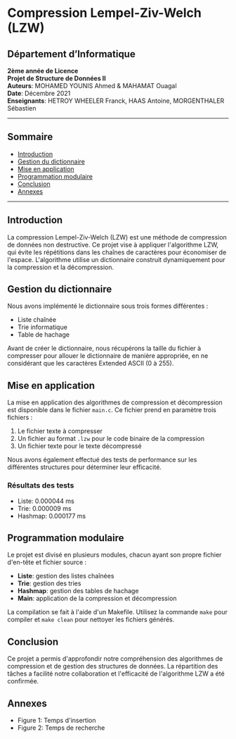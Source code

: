 # Compression Lempel-Ziv-Welch (LZW)

## Département d’Informatique
**2ème année de Licence**  
**Projet de Structure de Données II**  
**Auteurs**: MOHAMED YOUNIS Ahmed & MAHAMAT Ouagal  
**Date**: Décembre 2021  
**Enseignants**: HETROY WHEELER Franck, HAAS Antoine, MORGENTHALER Sébastien

---

## Sommaire
- [Introduction](#introduction)
- [Gestion du dictionnaire](#gestion-du-dictionnaire)
- [Mise en application](#mise-en-application)
- [Programmation modulaire](#programmation-modulaire)
- [Conclusion](#conclusion)
- [Annexes](#annexes)

---

## Introduction
La compression Lempel-Ziv-Welch (LZW) est une méthode de compression de données non destructive. Ce projet vise à appliquer l'algorithme LZW, qui évite les répétitions dans les chaînes de caractères pour économiser de l'espace. L'algorithme utilise un dictionnaire construit dynamiquement pour la compression et la décompression.

## Gestion du dictionnaire
Nous avons implémenté le dictionnaire sous trois formes différentes : 
- Liste chaînée
- Trie informatique
- Table de hachage

Avant de créer le dictionnaire, nous récupérons la taille du fichier à compresser pour allouer le dictionnaire de manière appropriée, en ne considérant que les caractères Extended ASCII (0 à 255).

## Mise en application
La mise en application des algorithmes de compression et décompression est disponible dans le fichier `main.c`. Ce fichier prend en paramètre trois fichiers :
1. Le fichier texte à compresser
2. Un fichier au format `.lzw` pour le code binaire de la compression
3. Un fichier texte pour le texte décompressé

Nous avons également effectué des tests de performance sur les différentes structures pour déterminer leur efficacité.

### Résultats des tests
- Liste: 0.000044 ms
- Trie: 0.000009 ms
- Hashmap: 0.000177 ms

## Programmation modulaire
Le projet est divisé en plusieurs modules, chacun ayant son propre fichier d'en-tête et fichier source :
- **Liste**: gestion des listes chaînées
- **Trie**: gestion des tries
- **Hashmap**: gestion des tables de hachage
- **Main**: application de la compression et décompression

La compilation se fait à l'aide d'un Makefile. Utilisez la commande `make` pour compiler et `make clean` pour nettoyer les fichiers générés.

## Conclusion
Ce projet a permis d'approfondir notre compréhension des algorithmes de compression et de gestion des structures de données. La répartition des tâches a facilité notre collaboration et l'efficacité de l'algorithme LZW a été confirmée.

## Annexes
- Figure 1: Temps d'insertion
- Figure 2: Temps de recherche

